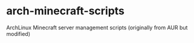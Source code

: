 arch-minecraft-scripts
======================

ArchLinux Minecraft server management scripts (originally from AUR but modified)